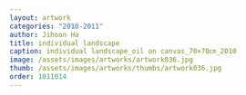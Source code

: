 ```yaml
---
layout: artwork
categories: "2010-2011"
author: Jihoon Ha
title: individual landscape
caption: individual landscape_oil on canvas_70×70㎝_2010
image: /assets/images/artworks/artwork036.jpg
thumb: /assets/images/artworks/thumbs/artwork036.jpg
order: 1011014
---
```

